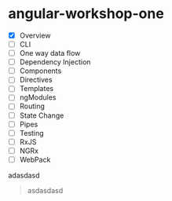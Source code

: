 # angular-workshop-one

- [x] Overview
- [ ] CLI
- [ ] One way data flow
- [ ] Dependency Injection
- [ ] Components
- [ ] Directives
- [ ] Templates
- [ ] ngModules
- [ ] Routing
- [ ] State Change
- [ ] Pipes
- [ ] Testing
- [ ] RxJS
- [ ] NGRx
- [ ] WebPack

adasdasd
> asdasdasd
